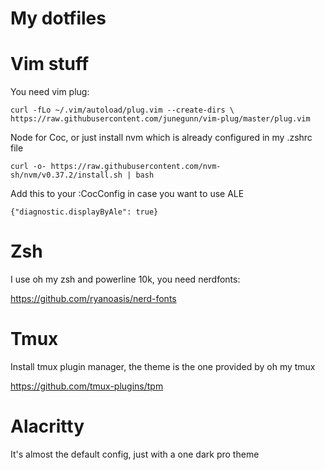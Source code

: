 # My dotfiles

# Vim stuff
You need vim plug: 

`curl -fLo ~/.vim/autoload/plug.vim --create-dirs \
    https://raw.githubusercontent.com/junegunn/vim-plug/master/plug.vim`
    
Node for Coc, or just install nvm which is already configured in my .zshrc file

`curl -o- https://raw.githubusercontent.com/nvm-sh/nvm/v0.37.2/install.sh | bash` 

Add this to your :CocConfig in case you want to use ALE

`{"diagnostic.displayByAle": true}`

# Zsh
I use oh my zsh and powerline 10k, you need nerdfonts:

https://github.com/ryanoasis/nerd-fonts

# Tmux
Install tmux plugin manager, the theme is the one provided by oh my tmux

https://github.com/tmux-plugins/tpm

# Alacritty
It's almost the default config, just with a one dark pro theme
